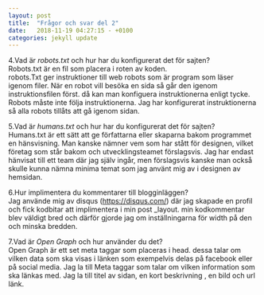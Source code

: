 ```yaml
---
layout: post
title:  "Frågor och svar del 2"
date:   2018-11-19 04:27:15 - +0100
categories: jekyll update
---
```




4.Vad är _robots.txt_ och hur har du konfigurerat det för sajten?<br>
Robots.txt är en fil som placera i roten av koden.  
robots.Txt ger instruktioner till web robots som är program som läser igenom filer. 
När en robot vill besöka en sida så går den igenom instruktionsfilen först. 
då kan man konfiguera instruktionerna enligt tycke.  Robots måste inte följa instruktionerna.
Jag har konfigurerat instruktionerna så alla robots tillåts att gå igenom sidan. 


5.Vad är _humans.txt_ och hur har du konfigurerat det för sajten?<br>
Humans.txt är ett sätt att ge författarna eller skaparna bakom programmet en hänsvisning. Man kanske nämner vem som har stått för designen, vilket företag som står bakom och utvecklingsteamet förslagsvis. 
Jag har endast hänvisat till ett team där jag själv ingår, men förslagsvis kanske man också skulle kunna nämna minima temat som jag använt mig av i designen av hemsidan. 

6.Hur implimentera du kommentarer till blogginläggen?<br>
Jag använde mig av disqus (https://disqus.com/) där jag skapade en profil 
och fick kodbitar att implimentera i min post _layout.  min kodkommentar blev väldigt bred och därför gjorde jag om inställningarna för width på den och minska bredden. 

7.Vad är _Open Graph_ och hur använder du det?<br>
Open Graph är ett set meta taggar som placeras i head. dessa talar om vilken data som ska visas i länken som exempelvis delas på facebook eller på social media. Jag la till Meta taggar som talar om vilken information som ska länkas med.  Jag la till titel av sidan, en kort beskrivning , en bild och url länk. 